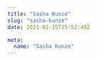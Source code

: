```yaml
---
title: "Sasha Kunze"
slug: "sasha-kunze"
date: 2021-02-15T15:52:48Z

meta:
  name: "Sasha Kunze"
---
```


